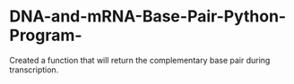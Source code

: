 # DNA-and-mRNA-Base-Pair-Python-Program-
Created a function that will return the complementary base pair during transcription. 
